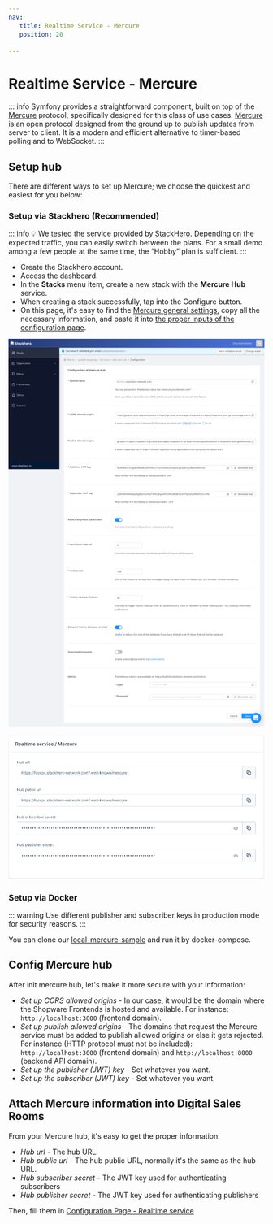 ```yaml
---
nav:
   title: Realtime Service - Mercure
   position: 20

---
```


# Realtime Service - Mercure

::: info
Symfony provides a straightforward component, built on top of the [Mercure](https://symfony.com/doc/current/mercure.html) protocol, specifically designed for this class of use cases.
[Mercure](https://mercure.rocks/docs/getting-started) is an open protocol designed from the ground up to publish updates from server to client. It is a modern and efficient alternative to timer-based polling and to WebSocket.
:::

## Setup hub

There are different ways to set up Mercure; we choose the quickest and easiest for you below:

### Setup via Stackhero (Recommended)

::: info
💡 We tested the service provided by [StackHero](https://www.stackhero.io/en/services/Mercure-Hub/pricing). Depending on the expected traffic, you can easily switch between the plans. For a small demo among a few people at the same time, the “Hobby” plan is sufficient.
:::

- Create the Stackhero account.
- Access the dashboard.
- In the **Stacks** menu item, create a new stack with the **Mercure Hub** service.
- When creating a stack successfully, tap into the Configure button.
- On this page, it's easy to find the [Mercure general settings](#attach-mercure-information-into-digital-sales-rooms), copy all the necessary information, and paste it into [the proper inputs of the configuration page](../configuration/plugin-config.md#realtime-service).

![Mercure configuration](../../../assets/products-digitalSalesRooms-mercureConfig.png)

![ ](../../../assets/products-digitalSalesRooms-mercureConfigExample.png)

### Setup via Docker

::: warning
Use different publisher and subscriber keys in production mode for security reasons.
:::

You can clone our [local-mercure-sample](https://github.com/shopware/local-mercure-sample) and run it by docker-compose.

## Config Mercure hub

After init mercure hub, let's make it more secure with your information:

- *Set up CORS allowed origins* - In our case, it would be the domain where the Shopware Frontends is hosted and available. For instance: `http://localhost:3000` (frontend domain).
- *Set up publish allowed origins* - The domains that request the Mercure service must be added to publish allowed origins or else it gets rejected. For instance (HTTP protocol must not be included): `http://localhost:3000`  (frontend domain) and `http://localhost:8000` (backend API domain).
- *Set up the publisher (JWT) key* - Set whatever you want.
- *Set up the subscriber (JWT) key* - Set whatever you want.

## Attach Mercure information into Digital Sales Rooms

From your Mercure hub, it's easy to get the proper information:

- *Hub url* - The hub URL.
- *Hub public url* - The hub public URL, normally it's the same as the hub URL.
- *Hub subscriber secret* - The JWT key used for authenticating subscribers
- *Hub publisher secret* - The JWT key used for authenticating publishers

Then, fill them in [Configuration Page - Realtime service](../configuration/plugin-config.md#realtime-service)
